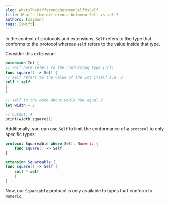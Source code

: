 ```yaml
---
slug: WhatsTheDifferenceBetweenSelfVsSelf
title: What's the difference between Self vs self?
authors: [szymon]
tags: [swift]
---
```


In the context of protocols and extensions, `Self` refers to the type that conforms to the protocol whereas `self` refers to the value inside that type.

Consider this extension:
```swift
extension Int {
// Self here refers to the conforming type (Int)
func square() -> Self {
// self refers to the value of the Int itself i.e. 2
self * self
}
}

// self in the code above would now equal 2
let width = 2

// Output: 4
print(width.square())
```

Additionally, you can use `Self` to limit the conformance of a `protocol` to only specific types:

```swift
protocol Squareable where Self: Numeric {
    func square() -> Self
}

extension Squareable {
func square() -> Self {
    self * self
    }
}
```
Now, our `Squareable` protocol is only available to types that conform to `Numeric`.
